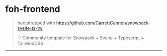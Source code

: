 # foh-frontend

> bootstrapped with https://github.com/GarrettCannon/snowpack-svelte-ts-tw 
> 
> ✨ Community template for Snowpack + Svelte + Typescript + TailwindCSS

---
